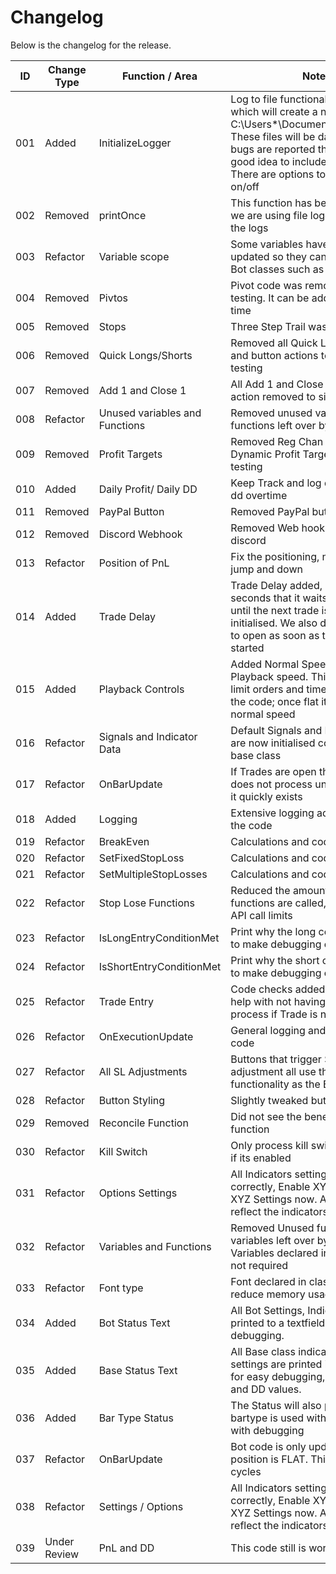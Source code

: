 # Changelog

Below is the changelog for the release.

| ID  | Change Type   | Function / Area       | Notes                                                                                                                                                                                             | Release Date | File         |
| --- | ------------- | --------------------- | ------------------------------------------------------------------------------------------------------------------------------------------------------------------------------------------------- | ------------ | ------------ |
| 001 | Added         | InitializeLogger      | Log to file functionality added, which will create a new file in C:\Users\*\Documents\KCStrategies. These files will be date stamped. If bugs are reported then it would be a good idea to include them for triage. There are options to turn these on/off | 04/28/2025   | KCAlgoBase.cs|
| 002 | Removed       | printOnce             | This function has been removed as we are using file logging to capture the logs                                                                                                                   | 04/28/2025   | KCAlgoBase.cs|
| 003 | Refactor      | Variable scope        | Some variables have scopes updated so they can be used in the Bot classes such as Superbot2                                                                                                        | 04/28/2025   | KCAlgoBase.cs|
| 004 | Removed       | Pivtos                | Pivot code was removed, to simplify testing. It can be added at a later time                                                                                                                     | 04/28/2025   | KCAlgoBase.cs|
| 005 | Removed       | Stops                 | Three Step Trail was removed                                                                                                                                                                      | 04/28/2025   | KCAlgoBase.cs|
| 006 | Removed       | Quick Longs/Shorts    | Removed all Quick Long and Shorts and button actions to simplify testing                                                                                                                        | 04/28/2025   | KCAlgoBase.cs|
| 007 | Removed       | Add 1 and Close 1     | All Add 1 and Close 1 functionalities action removed to simplify testing                                                                                                                        | 04/28/2025   | KCAlgoBase.cs|
| 008 | Refactor      | Unused variables and Functions | Removed unused variables and functions left over by AI code tools                                                                                                                              | 04/28/2025   | KCAlgoBase.cs|
| 009 | Removed       | Profit Targets        | Removed Reg Chan Profit Target, Dynamic Profit Target to simplify testing                                                                                                                       | 04/28/2025   | KCAlgoBase.cs|
| 010 | Added         | Daily Profit/ Daily DD| Keep Track and log daily profits and dd overtime                                                                                                                                                  | 04/28/2025   | KCAlgoBase.cs|
| 011 | Removed       | PayPal Button         | Removed PayPal button                                                                                                                                                                             | 04/28/2025   | KCAlgoBase.cs|
| 012 | Removed       | Discord Webhook       | Removed Web hook functionality to discord                                                                                                                                                         | 04/28/2025   | KCAlgoBase.cs|
| 013 | Refactor      | Position of PnL       | Fix the positioning, no need for it to jump and down                                                                                                                                              | 04/28/2025   | KCAlgoBase.cs|
| 014 | Added         | Trade Delay           | Trade Delay added, defaults to 10 seconds that it waits 10 seconds until the next trade is created / initialised. We also dont want trades to open as soon as the Strategy is started              | 04/28/2025   | KCAlgoBase.cs|
| 015 | Added         | Playback Controls     | Added Normal Speed and Slow Playback speed. This helps when limit orders and timers are used in the code; once flat it will go back to normal speed                                             | 04/28/2025   | KCAlgoBase.cs|
| 016 | Refactor      | Signals and Indicator Data | Default Signals and Indicator data are now initialised correctly in the base class                                                                                                               | 04/28/2025   | KCAlgoBase.cs|
| 017 | Refactor      | OnBarUpdate           | If Trades are open then the code does not process unnecessary data, it quickly exists                                                                                                             | 04/28/2025   | KCAlgoBase.cs|
| 018 | Added         | Logging               | Extensive logging added throughout the code                                                                                                                                                       | 04/28/2025   | KCAlgoBase.cs|
| 019 | Refactor      | BreakEven             | Calculations and code updated                                                                                                                                                                     | 04/28/2025   | KCAlgoBase.cs|
| 020 | Refactor      | SetFixedStopLoss      | Calculations and code updated                                                                                                                                                                     | 04/28/2025   | KCAlgoBase.cs|
| 021 | Refactor      | SetMultipleStopLosses | Calculations and code updated                                                                                                                                                                     | 04/28/2025   | KCAlgoBase.cs|
| 022 | Refactor      | Stop Lose Functions   | Reduced the amount of times NT8 functions are called, this reduces API call limits                                                                                                                | 04/28/2025   | KCAlgoBase.cs|
| 023 | Refactor      | IsLongEntryConditionMet | Print why the long conditions failed to make debugging easier                                                                                                                                   | 04/28/2025   | KCAlgoBase.cs|
| 024 | Refactor      | IsShortEntryConditionMet | Print why the short conditions failed to make debugging easier                                                                                                                                    | 04/28/2025   | KCAlgoBase.cs|
| 025 | Refactor      | Trade Entry           | Code checks added throughout to help with not having to recalculate / process if Trade is not FLAT                                                                                                | 04/28/2025   | KCAlgoBase.cs|
| 026 | Refactor      | OnExecutionUpdate     | General logging and refactor of code                                                                                                                                                              | 04/28/2025   | KCAlgoBase.cs|
| 027 | Refactor      | All SL Adjustments    | Buttons that trigger Stop Loss adjustment all use the similar functionality as the Breakeven one                                                                                                  | 04/28/2025   | KCAlgoBase.cs|
| 028 | Refactor      | Button Styling        | Slightly tweaked button styles                                                                                                                                                                    | 04/28/2025   | KCAlgoBase.cs|
| 029 | Removed       | Reconcile Function    | Did not see the benefit of this function                                                                                                                                                          | 04/28/2025   | KCAlgoBase.cs|
| 030 | Refactor      | Kill Switch           | Only process kill switch functionality if its enabled                                                                                                                                           | 04/28/2025   | KCAlgoBase.cs|
| 031 | Refactor      | Options Settings      | All Indicators settings are ordered correctly, Enable XYZ, Show XYZ, XYZ Settings now. Also names reflect the indicators more closely                                                       | 04/28/2025   | KCAlgoBase.cs|
| 032 | Refactor      | Variables and Functions | Removed Unused functions and variables left over by AI Code. Some Variables declared in Base class are not required                                                                               | 04/28/2025   | Superbot2.cs|
| 033 | Refactor      | Font type             | Font declared in class scope to reduce memory usage                                                                                                                                               | 04/28/2025   | Superbot2.cs|
| 034 | Added         | Bot Status Text       | All Bot Settings, Indicator values are printed to a textfield for easy debugging.                                                                                                                 | 04/28/2025   | Superbot2.cs|
| 035 | Added         | Base Status Text      | All Base class indicator values and settings are printed into a text field for easy debugging, as well as Profit and DD values.                                                                    | 04/28/2025   | KCAlgoBase.cs|
| 036 | Added         | Bar Type Status       | The Status will also print what bartype is used with values to help with debugging                                                                                                                | 04/28/2025   | KCAlgoBase.cs|
| 037 | Refactor      | OnBarUpdate           | Bot code is only updated if the position is FLAT. This saves on CPU cycles                                                                                                                         | 04/28/2025   | Superbot2.cs|
| 038 | Refactor      | Settings / Options    | All Indicators settings are ordered correctly, Enable XYZ, Show XYZ, XYZ Settings now. Also names reflect the indicators more closely                                                           | 04/28/2025   | Superbot2.cs|
| 039 | Under Review  | PnL and DD            | This code still is work in progress                                                                                                                                                                | 04/28/2025   | KCAlgoBase.cs|

